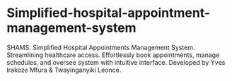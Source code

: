 # Simplified-hospital-appointment-management-system
SHAMS: Simplified Hospital Appointments Management System. Streamlining healthcare access. Effortlessly book appointments, manage schedules, and oversee system with intuitive interface. Developed by Yves Irakoze Mfura &amp; Twayinganyiki Leonce.
